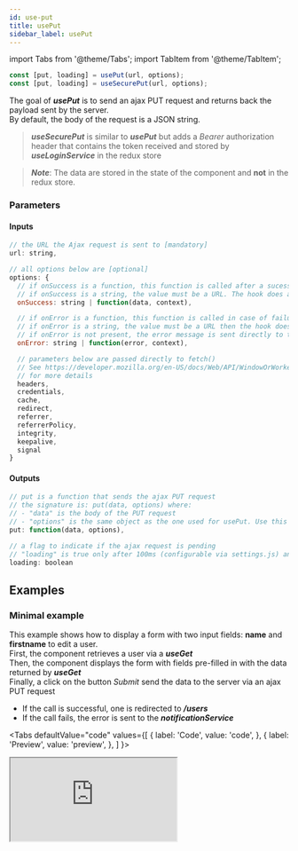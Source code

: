 ```yaml
---
id: use-put
title: usePut
sidebar_label: usePut
---
```

import Tabs from '@theme/Tabs';
import TabItem from '@theme/TabItem';

```javascript
const [put, loading] = usePut(url, options);
const [put, loading] = useSecurePut(url, options);
```
The goal of ***usePut*** is to send an ajax PUT request and returns back the payload sent by the server.<br/>
By default, the body of the request is a JSON string.
> ***useSecurePut*** is similar to ***usePut*** but adds a *Bearer* authorization header that contains the token received and stored by ***useLoginService*** in the redux store

> ***Note***: The data are stored in the state of the component and **not** in the redux store.

### Parameters
#### Inputs
```javascript
// the URL the Ajax request is sent to [mandatory]
url: string,

// all options below are [optional]
options: {
  // if onSuccess is a function, this function is called after a sucessful call
  // if onSuccess is a string, the value must be a URL. The hook does a redirect to this URL after a sucessful call
  onSuccess: string | function(data, context), 

  // if onError is a function, this function is called in case of failure (Promise / async allowed)
  // if onError is a string, the value must be a URL then the hook does a redirect to this URL after a failure
  // if onError is not present, the error message is sent directly to the notificationService
  onError: string | function(error, context),

  // parameters below are passed directly to fetch()
  // See https://developer.mozilla.org/en-US/docs/Web/API/WindowOrWorkerGlobalScope/fetch
  // for more details
  headers,
  credentials,
  cache,
  redirect,
  referrer,
  referrerPolicy,
  integrity,
  keepalive,
  signal
} 
```
#### Outputs
```javascript
// put is a function that sends the ajax PUT request
// the signature is: put(data, options) where:
// - "data" is the body of the PUT request
// - "options" is the same object as the one used for usePut. Use this object to override an option passed to usePut
put: function(data, options),

// a flag to indicate if the ajax request is pending
// "loading" is true only after 100ms (configurable via settings.js) and if the ajax request is pending
loading: boolean
```
## Examples
### Minimal example
This example shows how to display a form with two input fields: **name** and **firstname** to edit a user.<br/>
First, the component retrieves a user via a ***useGet***<br/>
Then, the component displays the form with fields pre-filled in with the data returned by ***useGet***<br/>
Finally, a click on the button *Submit* send the data to the server via an ajax PUT request
* If the call is successful, one is redirected to ***/users***
* If the call fails, the error is sent to the ***notificationService***

<Tabs
  defaultValue="code"
  values={[
    { label: 'Code', value: 'code', },
    { label: 'Preview', value: 'preview', },
  ]
}>
<TabItem value="code">
  <iframe
    src="https://codesandbox.io/embed/onekijs-use-post-t7sfi?fontsize=14&hidenavigation=1&module=%2Fsrc%2Froutes%2Fusers%2Fedit%2FUserEdit.js&theme=dark&view=editor"
    style={{width:'100%', height:'1300px', border:0, bordeRadius: '4px', overflow:'hidden'}}
    title="onekijs-basic-app"
    allow="geolocation; microphone; camera; midi; vr; accelerometer; gyroscope; payment; ambient-light-sensor; encrypted-media; usb"
    sandbox="allow-modals allow-forms allow-popups allow-scripts allow-same-origin" />
</TabItem>
<TabItem value="preview">
  <iframe
    src="https://codesandbox.io/embed/onekijs-use-post-t7sfi?fontsize=14&hidenavigation=1&module=%2Fsrc%2Froutes%2Fusers%2Fedit%2FUserEdit.js&theme=dark&view=preview"
    style={{width:'100%', height:'1300px', border:0, bordeRadius: '4px', overflow:'hidden'}}
    title="onekijs-basic-app"
    allow="geolocation; microphone; camera; midi; vr; accelerometer; gyroscope; payment; ambient-light-sensor; encrypted-media; usb"
    sandbox="allow-modals allow-forms allow-popups allow-scripts allow-same-origin" />
</TabItem>
</Tabs>

### onSuccess example
The logic is the same as for ***usePost***. Please refer to [the documentation of usePost](use-post) for an example

### onError with notification example
The logic is the same as for ***usePost***. Please refer to [the documentation of usePost](use-post) for an example
